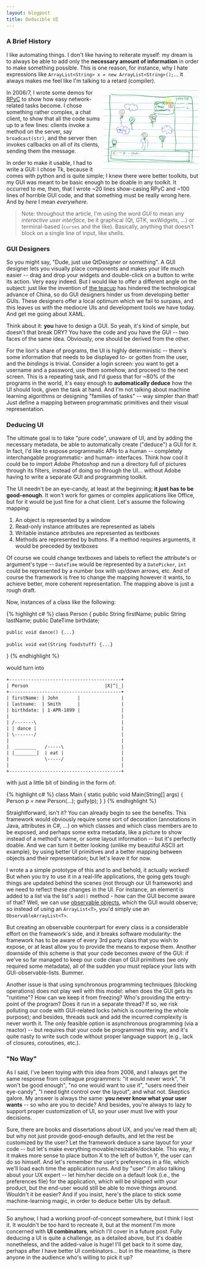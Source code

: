 ```yaml
---
layout: blogpost
title: Deducible UI
---
```


### A Brief History ###

I like automating things. I don't like having to reiterate myself: my dream is to always be able
to add only the **necessary amount of information** in order to make something possible. 
This is one reason, for instance, why I hate expressions like 
`ArrayList<String> x = new ArrayList<String>();`... it always makes me feel like I'm talking to a 
retard (compiler).

<a href="/static/res/2012-01-27-sketch.jpg">
<img src="/static/res/2012-01-27-sketch.jpg" style="float:right; width:250px;" /></a>

In 2006/7, I wrote some demos for [RPyC](http://rpyc.sf.net) to show how easy network-related 
tasks become. I chose something rather complex, a chat client, to show that all the code sums
up to a few lines: clients invoke a method on the server, say `broadcast(str)`, and the server
then invokes callbacks on all of its clients, sending them the message.

In order to make it usable, I had to write a GUI: I chose Tk, because it comes with python
and is quite simple; I knew there were better toolkits, but my GUI was meant to be basic enough
to be doable in any toolkit. It occurred to me, then, that I wrote ~20 lines show-casing RPyC
and ~100 lines of horrible GUI code, and that something must be really wrong here. 
And by *here* I mean *everywhere*.

> Note: throughout the article, I'm using the word *GUI* to mean any *interactive user interface*,
> be it graphical (Qt, GTK, wxWidgets, ...) or terminal-based (`curses` and the like).
> Basically, anything that doesn't block on a single line of input, like shells.

### GUI Designers ###

So you might say, "Dude, just use QtDesigner or something". A GUI designer lets you visually
place components and makes your life much easier -- drag and drop your widgets and double-click on
a button to write its action. Very easy indeed. But I would like to offer a different angle on 
the subject: just like the invention of [the teacup](http://www.youtube.com/watch?v=N0OhXxx7cQg)
has hindered the technological advance of China, so do GUI designers hinder us from developing 
better GUIs. These designers offer a local optimum which we fail to surpass, and this leaves us 
with the mediocre UIs and development tools we have today. And get me going about XAML.

Think about it: **you** have to design a GUI. So yeah, it's kind of simple, but doesn't that break
DRY? You have the code and you have the GUI -- two faces of the same idea. Obviously, one should 
be derived from the other. 

For the lion's share of programs, the UI is highly deterministic -- there's some information 
that needs to be displayed to- or gotten from the user, and the *bindings* is trivial.
Consider a login screen: you want to get a username and a password, use them somehow, and proceed 
to the next screen. This is a repeating task, and I'd guess that for ~80% of the programs in the 
world, it's easy enough to **automatically deduce** how the UI should look, given the task at hand. 
And I'm not talking about machine learning algorithms or designing "families of tasks" -- way 
simpler than that! Just define a mapping between programmatic primitives and their visual 
representation.

### Deducing UI ###

The ultimate goal is to take "pure code", unaware of UI, and by adding the necessary metadata,
be able to automatically create ("deduce") a GUI for it. In fact, I'd like to expose programmatic 
APIs to a human -- completely interchangable programmatic- and human- interfaces. Think how cool it
could be to import *Adobe Photoshop* and run a directory full of pictures through its filters, 
instead of doing so through the UI... without Adobe having to write a separate GUI and 
programming toolkit.

The UI needn't be an eye-candy, at least at the beginning; **it just has to be good-enough**. 
It won't work for games or complex applications like Office, but for it would be just fine for a 
chat client. Let's assume the following mapping: 
1. An object is represented by a window
2. Read-only instance attributes are represented as labels
3. Writable instance attributes are represented as textboxes
4. Methods are represented by buttons. If a method requires arguments,
   it would be preceded by textboxes

Of course we could change textboxes and labels to reflect the attribute's or argument's type -- 
`DateTime` would be represented by a `DatePicker`, `int` could be represented by a number box with 
up/down arrows, etc. And of course the framework is free to change the mapping however it wants, 
to achieve better, more coherent representation. The mapping above is just a rough draft.

Now, instances of a class like the following:

{% highlight c# %}
class Person {
	public String firstName;
	public String lastName;
	public DateTime birthdate;
	
	public void dance() {...}
	
	public void eat(String foodstuff) {...}
}
{% endhighlight %}

would turn into 

    +-----------------------------------------+
    | Person                            |X|^|_|
    +-----------------------------------------+
    | firstName: | John       |               |
    | lastname:  | Smith      |               |
    | birthdate: | 1-APR-1899 |               |
    |                                         |
    | /-------\                               |
    | | dance |                               |
    | \-------/                               |
    |                                         |
    |  ________   /-----\                     |
    | |________|  | eat |                     |
    |             \-----/                     |
    |                                         |
    +-----------------------------------------+

with just a little bit of binding in the form of:

{% highlight c# %}
class Main {
    static public void Main(String[] args) {
        Person p = new Person(...);
        guify(p);
    }
}
{% endhighlight %}

Straightforward, isn't it? You can already begin to see the benefits. This framework would obviously
require some sort of decoration (annotations in Java, attributes in C#, ...) on which classes and
which class members are to be exposed, and perhaps some extra metadata, like a picture
to show instead of a method's name, or some layout information -- but it's perfectly doable. 
And we can turn it better looking (unlike my beautiful ASCII art example), by using better UI 
primitives and a better mapping between objects and their representation; but let's leave it for now.

I wrote a a simple prototype of this and lo and behold, it actually worked! But when you try to
use it in a real-life applications, the going gets tough: things are updated behind the scenes 
(not through our UI framework) and we need to reflect these changes in the UI. For instance, 
an element is added to a list via the list's `add()` method - how can the GUI become aware of that? 
Well, we can use [observable objects](http://en.wikipedia.org/wiki/Observer_pattern), which the GUI
would observe; so instead of using an `ArrayList<T>`, you'd simply use an `ObservableArrayList<T>`. 

But creating an observable counterpart for every class is a considerable effort on the framework's
side, and it breaks software modularity: the framework has to be aware of every 3rd party class
that you wish to expose, or at least allow you to provide the means to expose them.
Another downside of this scheme is that your code becomes *aware* of the GUI: if we've so far 
managed to keep our code clean of GUI primitives (we only required some metadata), all of the 
sudden you must replace your lists with GUI-observable-lists. Bummer.

Another issue is that using synchronous programming techniques (blocking operations) does not
play well with this model: when does the GUI gets its "runtime"? How can we keep it from freezing? 
Who's providing the entry-point of the program? Does it run in a separate thread?
If so, we risk polluting our code with GUI-related locks (which is countering the whole purpose);
and besides, threads suck and add the incurred complexity is never worth it. 
The only feasible option is asynchronous programming (via a reactor) -- but requires that
your code be programmed this way, and it's quite nasty to write such code without proper language 
support (e.g., lack of closures, coroutines, etc.).

### "No Way" ###

As I said, I've been toying with this idea from 2006, and I always get the same response from 
colleague programmers: "it would never work", "it won't be good enough", "no one would want to
use it", "users need their eye-candy", "I need tight control over the layout", and what not.
Skeptics galore. My answer is always the same: **you never know what your user wants** -- so who 
are you to decide? And besides, you're always to lazy to support proper customization of UI, 
so your user must live with your decisions.

Sure, there are books and dissertations about UX, and you've read them all; but why not just 
provide good-enough defaults, and let the rest be customized by the user? Let the framework
deduce a sane layout for your code -- but let's make everything movable/resizable/dockable. 
This way, if it makes more sense to place button X to the left of button Y, the user can do 
so himself. And let's remember the user's preferences in a file, which we'll load each time
the application runs. And by "user" I'm also talking about your UX expert -- let him/her decide 
on a default look (i.e., the preferences file) for the application, which will be shipped with your 
product, but the end-user would still be able to move things around. Wouldn't it be easier?
And if you insist, here's the place to stick some machine-learning magic, in order to deduce 
better UIs by default.

-----

So anyhow, I had a working proof-of-concept somewhere, but I think I lost it. It wouldn't be too
hard to recreate it, but at the moment I'm more concerned with **UI combinators**, which I'll cover
in a future post. Fully deducing a UI is quite a challenge, as a detailed above, but it's doable 
nonetheless, and the added-value is huge! I'll get back to it some day, perhaps after I have 
better UI combinators... but in the meantime, is there anyone in the audience who's willing to 
pick it up?


